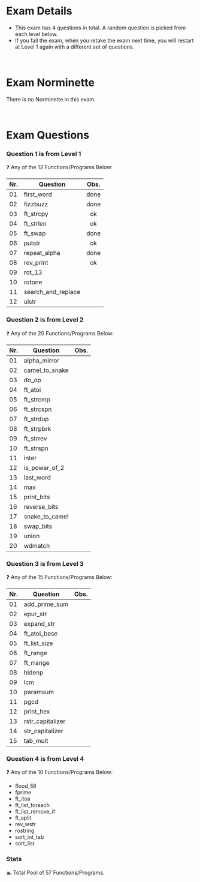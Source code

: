 # Exam Details

- This exam has 4 questions in total. A random question is picked from each level below. 
- If you fail the exam, when you retake the exam next time, you will restart at Level 1 again with a different set of questions.

<br>

# Exam Norminette

There is no Norminette in this exam. 

<br>

# Exam Questions

### Question 1 is from Level 1
:question: Any of the 12 Functions/Programs Below:

Nr. |Question | Obs.
----|---------|:-----:
01  |first_word|done 
02  |fizzbuzz |done
03  |ft_strcpy |ok
04  |ft_strlen |ok
05  |ft_swap |done
06  |putstr | ok
07  |repeat_alpha |done
08  |rev_print | ok
09  |rot_13 |
10  |rotone |
11  |search_and_replace |
12  |ulstr |

### Question 2 is from Level 2
:question: Any of the 20 Functions/Programs Below:

Nr. |Question | Obs.
----|---------|:-----:
01  |alpha_mirror   |
02  |camel_to_snake |
03  |do_op          |
04  |ft_atoi        |
05  |ft_strcmp      |
06  |ft_strcspn     |
07  |ft_strdup      |
08  |ft_strpbrk     |
09  |ft_strrev      |
10  |ft_strspn      |
11  |inter          |
12  |is_power_of_2  |
13  |last_word      |
14  |max            |
15  |print_bits     |
16  |reverse_bits   |
17  |snake_to_camel |
18  |swap_bits      |
19  |union          |
20  |wdmatch        |

### Question 3 is from Level 3
:question: Any of the 15 Functions/Programs Below:

Nr. |Question | Obs.
----|---------|:-----:
01  |add_prime_sum|
02  |epur_str     |
03  |expand_str   |
04  |ft_atoi_base |
05  |ft_list_size |
06  |ft_range     |
07  |ft_rrange    |
08  |hidenp       |
09  |lcm          |
10  |paramsum     |
11  |pgcd         |
12  |print_hex    |
13  |rstr_capitalizer |
14  |str_capitalizer |
15  |tab_mult     |
 
### Question 4 is from Level 4
:question: Any of the 10 Functions/Programs Below:

  - flood_fill
  - fprime
  - ft_itoa
  - ft_list_foreach
  - ft_list_remove_if
  - ft_split
  - rev_wstr
  - rostring
  - sort_int_tab
  - sort_list

### Stats
:swimmer: Total Pool of 57 Functions/Programs.
